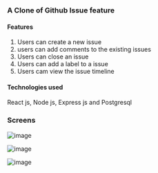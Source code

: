 ### A Clone of Github Issue feature
#### Features

1. Users can create a new issue
2. users can add comments to the existing issues
3. Users can close an issue
4. Users can add a label to a issue
5.  Users cam view the issue timeline

#### Technologies used
 React js, Node js, Express js and Postgresql

### Screens

![image](https://user-images.githubusercontent.com/88900086/193959285-93270c2e-532c-47f8-be15-350443ba5e11.png)

![image](https://user-images.githubusercontent.com/88900086/193959609-40a680f5-1564-4353-92c0-9b15ecda8421.png)


![image](https://user-images.githubusercontent.com/88900086/193959486-4614206b-2e09-4a9d-93e9-c56d56ac0456.png)


